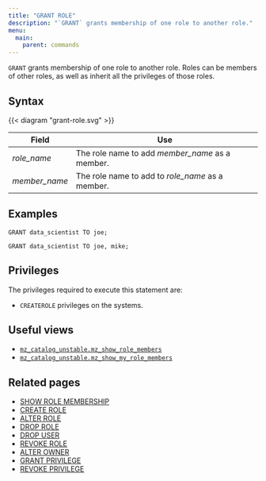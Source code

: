 ```yaml
---
title: "GRANT ROLE"
description: "`GRANT` grants membership of one role to another role."
menu:
  main:
    parent: commands
---
```


`GRANT` grants membership of one role to another role. Roles can be members of
other roles, as well as inherit all the privileges of those roles.

## Syntax

{{< diagram "grant-role.svg" >}}

Field         | Use
--------------|--------------------------------------------------
_role_name_   | The role name to add _member_name_ as a member.
_member_name_ | The role name to add to _role_name_ as a member.

## Examples

```mzsql
GRANT data_scientist TO joe;
```

```mzsql
GRANT data_scientist TO joe, mike;
```

## Privileges

The privileges required to execute this statement are:

- `CREATEROLE` privileges on the systems.

## Useful views

- [`mz_catalog_unstable.mz_show_role_members`](/sql/system-catalog/mz_catalog_unstable/#mz_show_role_members)
- [`mz_catalog_unstable.mz_show_my_role_members`](/sql/system-catalog/mz_catalog_unstable/#mz_show_my_role_members)

## Related pages

- [SHOW ROLE MEMBERSHIP](../show-role-membership)
- [CREATE ROLE](../create-role)
- [ALTER ROLE](../alter-role)
- [DROP ROLE](../drop-role)
- [DROP USER](../drop-user)
- [REVOKE ROLE](../revoke-role)
- [ALTER OWNER](../alter-owner)
- [GRANT PRIVILEGE](../grant-privilege)
- [REVOKE PRIVILEGE](../revoke-privilege)
